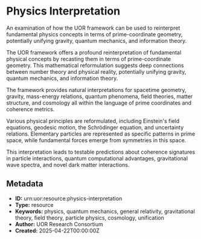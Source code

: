 # Physics Interpretation

An examination of how the UOR framework can be used to reinterpret fundamental physics concepts in terms of prime-coordinate geometry, potentially unifying gravity, quantum mechanics, and information theory.

The UOR framework offers a profound reinterpretation of fundamental physical concepts by recasting them in terms of prime-coordinate geometry. This mathematical reformulation suggests deep connections between number theory and physical reality, potentially unifying gravity, quantum mechanics, and information theory.

The framework provides natural interpretations for spacetime geometry, gravity, mass-energy relations, quantum phenomena, field theories, matter structure, and cosmology all within the language of prime coordinates and coherence metrics.

Various physical principles are reformulated, including Einstein's field equations, geodesic motion, the Schrödinger equation, and uncertainty relations. Elementary particles are represented as specific patterns in prime space, while fundamental forces emerge from symmetries in this space.

This interpretation leads to testable predictions about coherence signatures in particle interactions, quantum computational advantages, gravitational wave spectra, and novel dark matter interactions.

## Metadata

- **ID:** urn:uor:resource:physics-interpretation
- **Type:** resource
- **Keywords:** physics, quantum mechanics, general relativity, gravitational theory, field theory, particle physics, cosmology, unification
- **Author:** UOR Research Consortium
- **Created:** 2025-04-22T00:00:00Z
